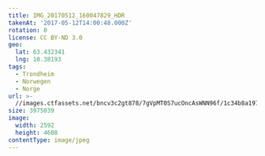```yaml
---
title: IMG_20170512_160047829_HDR
takenAt: '2017-05-12T14:00:48.000Z'
rotation: 0
license: CC BY-ND 3.0
geo:
  lat: 63.432341
  lng: 10.38193
tags:
  - Trondheim
  - Norwegen
  - Norge
url: >-
  //images.ctfassets.net/bncv3c2gt878/7gVpMT0S7ucOncAsWNN96f/1c34b8a197c12b9470ca1a703230af04/img_20170512_160047829_hdr_34650697305_o
size: 3975039
image:
  width: 2592
  height: 4608
contentType: image/jpeg
---
```


